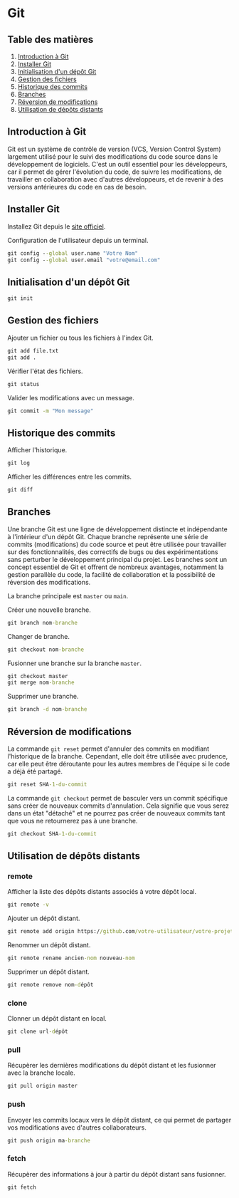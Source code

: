 # Git

## Table des matières
1. [Introduction à Git](#introduction-à-git)
2. [Installer Git](#installer-git)
3. [Initialisation d'un dépôt Git](#initialisation-dun-dépôt-git)
4. [Gestion des fichiers](#gestion-des-fichiers)
5. [Historique des commits](#historique-des-commits)
6. [Branches](#branches)
7. [Réversion de modifications](#réversion-de-modifications)
8. [Utilisation de dépôts distants](#utilisation-de-dépôts-distants)



## Introduction à Git
Git est un système de contrôle de version (VCS, Version Control System) largement utilisé pour le suivi des modifications du code source dans le développement de logiciels. C'est un outil essentiel pour les développeurs, car il permet de gérer l'évolution du code, de suivre les modifications, de travailler en collaboration avec d'autres développeurs, et de revenir à des versions antérieures du code en cas de besoin.

## Installer Git
Installez Git depuis le [site officiel](https://git-scm.com/downloads).

Configuration de l'utilisateur depuis un terminal.
```cmd
git config --global user.name "Votre Nom"
git config --global user.email "votre@email.com"
```

## Initialisation d'un dépôt Git
```cmd
git init
```

## Gestion des fichiers
Ajouter un fichier ou tous les fichiers à l'index Git.
```cmd
git add file.txt
git add .
```

Vérifier l'état des fichiers.
```cmd
git status
```

Valider les modifications avec un message.
```cmd
git commit -m "Mon message"
```

## Historique des commits
Afficher l'historique.
```cmd
git log
```

Afficher les différences entre les commits.
```cmd
git diff
```

## Branches
Une branche Git est une ligne de développement distincte et indépendante à l'intérieur d'un dépôt Git. Chaque branche représente une série de commits (modifications) du code source et peut être utilisée pour travailler sur des fonctionnalités, des correctifs de bugs ou des expérimentations sans perturber le développement principal du projet. Les branches sont un concept essentiel de Git et offrent de nombreux avantages, notamment la gestion parallèle du code, la facilité de collaboration et la possibilité de réversion des modifications.

La branche principale est `master` ou `main`.

Créer une nouvelle branche.
```cmd
git branch nom-branche
```

Changer de branche.
```cmd
git checkout nom-branche
```

Fusionner une branche sur la branche `master`.
```cmd
git checkout master
git merge nom-branche
```

Supprimer une branche.
```cmd
git branch -d nom-branche
```

## Réversion de modifications
La commande `git reset` permet d'annuler des commits en modifiant l'historique de la branche. Cependant, elle doit être utilisée avec prudence, car elle peut être déroutante pour les autres membres de l'équipe si le code a déjà été partagé.
```cmd
git reset SHA-1-du-commit
```

La commande `git checkout` permet de basculer vers un commit spécifique sans créer de nouveaux commits d'annulation. Cela signifie que vous serez dans un état "détaché" et ne pourrez pas créer de nouveaux commits tant que vous ne retournerez pas à une branche.
```cmd
git checkout SHA-1-du-commit
```

## Utilisation de dépôts distants

### remote
Afficher la liste des dépôts distants associés à votre dépôt local.
```cmd
git remote -v
``` 
Ajouter un dépôt distant.
```cmd
git remote add origin https://github.com/votre-utilisateur/votre-projet.git
```

Renommer un dépôt distant.
```cmd
git remote rename ancien-nom nouveau-nom
```

Supprimer un dépôt distant.
```cmd
git remote remove nom-dépôt
```

### clone
Clonner un dépôt distant en local.
```cmd
git clone url-dépôt
```

### pull
Récupèrer les dernières modifications du dépôt distant et les fusionner avec la branche locale.
```cmd
git pull origin master
```

### push
Envoyer les commits locaux vers le dépôt distant, ce qui permet de partager vos modifications avec d'autres collaborateurs.
```cmd
git push origin ma-branche
```

### fetch
Récupèrer des informations à jour à partir du dépôt distant sans fusionner.
```cmd
git fetch
```